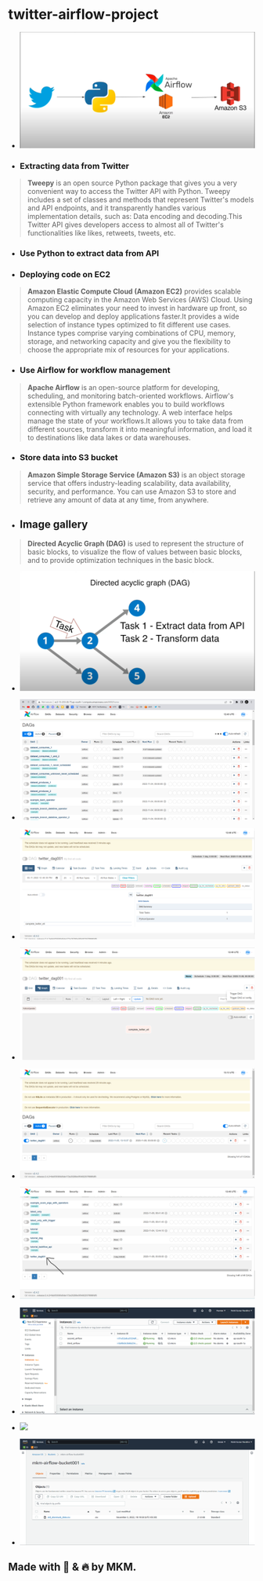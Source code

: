 ﻿# twitter-airflow-project

- ![](https://github.com/MohitKumarMandhre/twitter-airflow-project/blob/main/diagram.PNG)

- ### Extracting data from Twitter
> **Tweepy** is an open source Python package that gives you a very convenient way to access the Twitter API with Python. Tweepy includes a set of classes and methods that represent Twitter's models and API endpoints, and it transparently handles various implementation details, such as: Data encoding and decoding.This Twitter API gives developers access to almost all of Twitter's functionalities like likes, retweets, tweets, etc.

- ### Use Python to extract data from API

- ### Deploying code on EC2 
> **Amazon Elastic Compute Cloud (Amazon EC2)** provides scalable computing capacity in the Amazon Web Services (AWS) Cloud. Using Amazon EC2 eliminates your need to invest in hardware up front, so you can develop and deploy applications faster.It provides a wide selection of instance types optimized to fit different use cases. Instance types comprise varying combinations of CPU, memory, storage, and networking capacity and give you the flexibility to choose the appropriate mix of resources for your applications.

- ### Use Airflow for workflow management
> **Apache Airflow** is an open-source platform for developing, scheduling, and monitoring batch-oriented workflows. Airflow's extensible Python framework enables you to build workflows connecting with virtually any technology. A web interface helps manage the state of your workflows.It allows you to take data from different sources, transform it into meaningful information, and load it to destinations like data lakes or data warehouses.

- ### Store data into S3 bucket 
> **Amazon Simple Storage Service (Amazon S3)** is an object storage service that offers industry-leading scalability, data availability, security, and performance. You can use Amazon S3 to store and retrieve any amount of data at any time, from anywhere.

- ## Image gallery

> **Directed Acyclic Graph (DAG)** is used to represent the structure of basic blocks, to visualize the flow of values between basic blocks, and to provide optimization techniques in the basic block.

- ![](https://github.com/MohitKumarMandhre/twitter-airflow-project/blob/main/imgs/dag.PNG)

- ![](https://github.com/MohitKumarMandhre/twitter-airflow-project/blob/main/imgs/dagList.PNG)

- ![](https://github.com/MohitKumarMandhre/twitter-airflow-project/blob/main/imgs/dag_struct01.PNG)

- ![](https://github.com/MohitKumarMandhre/twitter-airflow-project/blob/main/imgs/dag_struct02.PNG)

- ![](https://github.com/MohitKumarMandhre/twitter-airflow-project/blob/main/imgs/dag_struct03.PNG)

- ![](https://github.com/MohitKumarMandhre/twitter-airflow-project/blob/main/imgs/my_dag.PNG)

- ![](https://github.com/MohitKumarMandhre/twitter-airflow-project/blob/main/imgs/ec2_instances.PNG)

- ![](hhttps://github.com/MohitKumarMandhre/twitter-airflow-project/blob/main/imgs/s3_bucket.PNG)

- ![](https://github.com/MohitKumarMandhre/twitter-airflow-project/blob/main/imgs/result_data.PNG)

## Made with 💖 & 🔥 by MKM.
